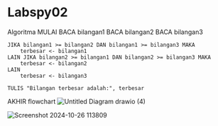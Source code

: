 # Labspy02

Algoritma
MULAI
    BACA bilangan1
    BACA bilangan2
    BACA bilangan3

    JIKA bilangan1 >= bilangan2 DAN bilangan1 >= bilangan3 MAKA
        terbesar <- bilangan1
    LAIN JIKA bilangan2 >= bilangan1 DAN bilangan2 >= bilangan3 MAKA
        terbesar <- bilangan2
    LAIN
        terbesar <- bilangan3

    TULIS "Bilangan terbesar adalah:", terbesar
AKHIR
flowchart
![Untitled Diagram drawio (4)](https://github.com/user-attachments/assets/780c6dce-029a-40af-9149-552085b750e2)





![Screenshot 2024-10-26 113809](https://github.com/user-attachments/assets/4ec055b7-db71-45b7-9304-3689f5ea38a1)
